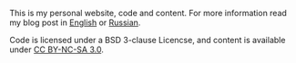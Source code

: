 This is my personal website, code and content. For more information read my blog
post in [English] or [Russian].

Code is licensed under a BSD 3-clause Licencse, and content is available under
[CC BY-NC-SA 3.0].

[English]: http://vlevit.org/en/blog/tech/vlevit-org
[Russian]: http://vlevit.org/ru/blog/tech/vlevit-org
[CC BY-NC-SA 3.0]: http://creativecommons.org/licenses/by-nc-sa/3.0/
